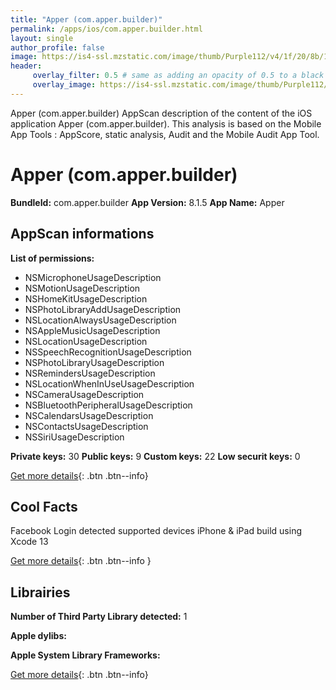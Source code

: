 ```yaml
---
title: "Apper (com.apper.builder)"
permalink: /apps/ios/com.apper.builder.html
layout: single
author_profile: false
image: https://is4-ssl.mzstatic.com/image/thumb/Purple112/v4/1f/20/8b/1f208bf5-db58-aaa3-fab2-6a42d3185b02/AppIcon-1x_U007emarketing-0-10-85-220.png/512x512bb.jpg
header: 
     overlay_filter: 0.5 # same as adding an opacity of 0.5 to a black background
     overlay_image: https://is4-ssl.mzstatic.com/image/thumb/Purple112/v4/1f/20/8b/1f208bf5-db58-aaa3-fab2-6a42d3185b02/AppIcon-1x_U007emarketing-0-10-85-220.png/512x512bb.jpg
---
```

Apper (com.apper.builder) AppScan description of the content of the iOS application Apper (com.apper.builder). This analysis is based on the Mobile App Tools : AppScore, static analysis, Audit and the Mobile Audit App Tool.

# Apper (com.apper.builder)

**BundleId:** com.apper.builder
**App Version:** 8.1.5
**App Name:** Apper


## AppScan informations 

**List of permissions:** 
- NSMicrophoneUsageDescription
- NSMotionUsageDescription
- NSHomeKitUsageDescription
- NSPhotoLibraryAddUsageDescription
- NSLocationAlwaysUsageDescription
- NSAppleMusicUsageDescription
- NSLocationUsageDescription
- NSSpeechRecognitionUsageDescription
- NSPhotoLibraryUsageDescription
- NSRemindersUsageDescription
- NSLocationWhenInUseUsageDescription
- NSCameraUsageDescription
- NSBluetoothPeripheralUsageDescription
- NSCalendarsUsageDescription
- NSContactsUsageDescription
- NSSiriUsageDescription
  
  
**Private keys:** 30
**Public keys:** 9
**Custom keys:** 22
**Low securit keys:** 0
  
[Get more details](/pricing.html){: .btn .btn--info}

## Cool Facts

Facebook Login detected
supported devices iPhone & iPad
build using Xcode 13
  
[Get more details](/pricing.html){: .btn .btn--info }

## Librairies 
**Number of Third Party Library detected:** 1


**Apple dylibs:**


**Apple System Library Frameworks:**


  
[Get more details](/pricing.html){: .btn .btn--info}

